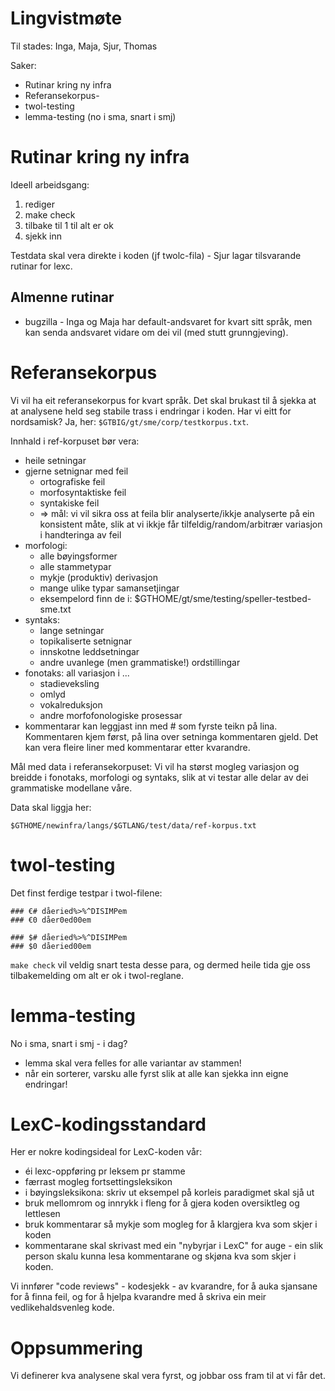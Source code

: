 # Lingvistmøte

Til stades: Inga, Maja, Sjur, Thomas

Saker:
* Rutinar kring ny infra
* Referansekorpus-
* twol-testing
* lemma-testing (no i sma, snart i smj)

# Rutinar kring ny infra

Ideell arbeidsgang:
1. rediger
1. make check
1. tilbake til 1 til alt er ok
1. sjekk inn

Testdata skal vera direkte i koden (jf twolc-fila) - Sjur lagar tilsvarande rutinar for lexc.

## Almenne rutinar

* bugzilla - Inga og Maja har default-andsvaret for kvart sitt språk, men kan senda andsvaret vidare om dei vil (med stutt grunngjeving).

# Referansekorpus

Vi vil ha eit referansekorpus for kvart språk. Det skal brukast til å sjekka at at analysene held seg stabile trass i endringar i koden. Har vi eitt for nordsamisk? Ja, her: `$GTBIG/gt/sme/corp/testkorpus.txt`.

Innhald i ref-korpuset bør vera:
* heile setningar
* gjerne setnignar med feil
    - ortografiske feil
    - morfosyntaktiske feil
    - syntakiske feil
    - => mål: vi vil sikra oss at feila blir analyserte/ikkje analyserte på ein konsistent måte, slik at vi ikkje får tilfeldig/random/arbitrær variasjon i handteringa av feil
* morfologi:
    - alle bøyingsformer
    - alle stammetypar
    - mykje (produktiv) derivasjon
    - mange ulike typar samansetjingar
    - eksempelord finn de i: $GTHOME/gt/sme/testing/speller-testbed-sme.txt
* syntaks:
    - lange setningar
    - topikaliserte setnignar
    - innskotne leddsetningar
    - andre uvanlege (men grammatiske!) ordstillingar
* fonotaks: all variasjon i ...
    - stadieveksling
    - omlyd
    - vokalreduksjon
    - andre morfofonologiske prosessar
* kommentarar kan leggjast inn med # som fyrste teikn på lina. Kommentaren kjem først, på lina over setninga kommentaren gjeld. Det kan vera fleire liner med kommentarar etter kvarandre.

Mål med data i referansekorpuset: Vi vil ha størst mogleg variasjon og breidde i fonotaks, morfologi og syntaks, slik at vi testar alle delar av dei grammatiske modellane våre.

Data skal liggja her:
```
$GTHOME/newinfra/langs/$GTLANG/test/data/ref-korpus.txt
```

# twol-testing

Det finst ferdige testpar i twol-filene:

```
### €# dåeried%>%^DISIMPem
### €0 dåer0ed00em

### $# dåeried%>%^DISIMPem
### $0 dåeried00em
```

`make check` vil veldig snart testa desse para, og dermed heile tida gje oss tilbakemelding om alt er ok i twol-reglane.

# lemma-testing

No i sma, snart i smj - i dag?

* lemma skal vera felles for alle variantar av stammen!
* når ein sorterer, varsku alle fyrst slik at alle kan sjekka inn eigne endringar!

# LexC-kodingsstandard

Her er nokre kodingsideal for LexC-koden vår:
* éi lexc-oppføring pr leksem pr stamme
* færrast mogleg fortsettingsleksikon
* i bøyingsleksikona: skriv ut eksempel på korleis paradigmet skal sjå ut
* bruk mellomrom og innrykk i fleng for å gjera koden oversiktleg og lettlesen
* bruk kommentarar så mykje som mogleg for å klargjera kva som skjer i koden
* kommentarane skal skrivast med ein "nybyrjar i LexC" for auge - ein slik person skalu kunna lesa kommentarane og skjøna kva som skjer i koden.

Vi innfører "code reviews" - kodesjekk - av kvarandre, for å auka sjansane for å finna feil, og for å hjelpa kvarandre med å skriva ein meir vedlikehaldsvenleg kode.

# Oppsummering

Vi definerer kva analysene skal vera fyrst, og jobbar oss fram til at vi får det.
